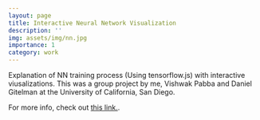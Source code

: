 ```yaml
---
layout: page
title: Interactive Neural Network Visualization
description: ''
img: assets/img/nn.jpg
importance: 1
category: work
---
```


Explanation of NN training process (Using tensorflow.js) with interactive viusalizations. This was a group project by me, Vishwak Pabba and Daniel Gitelman at the University of California, San Diego. 

For more info, check out [this link.](https://github.com/dgitelman1/Neural-Network-Visualization/blob/main/README.md).